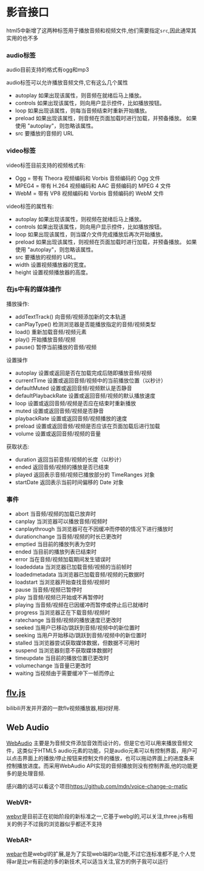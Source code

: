 # 影音接口

html5中新增了这两种标签用于播放音频和视频文件,他们需要指定`src`,因此通常其实用的也不多

### audio标签

audio目前支持的格式有ogg和mp3

audio标签可以允许播放音频文件,它有这么几个属性

+ autoplay 如果出现该属性，则音频在就绪后马上播放。
+ controls	如果出现该属性，则向用户显示控件，比如播放按钮。
+ loop 如果出现该属性，则每当音频结束时重新开始播放。
+ preload
如果出现该属性，则音频在页面加载时进行加载，并预备播放。
如果使用 "autoplay"，则忽略该属性。
+ src 要播放的音频的 URL

### video标签

video标签目前支持的视频格式有:

+ Ogg = 带有 Theora 视频编码和 Vorbis 音频编码的 Ogg 文件
+ MPEG4 = 带有 H.264 视频编码和 AAC 音频编码的 MPEG 4 文件
+ WebM = 带有 VP8 视频编码和 Vorbis 音频编码的 WebM 文件

video标签的属性有:
+ autoplay	如果出现该属性，则视频在就绪后马上播放。
+ controls	如果出现该属性，则向用户显示控件，比如播放按钮。
+ loop	如果出现该属性，则当媒介文件完成播放后再次开始播放。
+ preload	 如果出现该属性，则视频在页面加载时进行加载，并预备播放。
如果使用 "autoplay"，则忽略该属性。
+ src	要播放的视频的 URL。
+ width	设置视频播放器的宽度。
+ height    设置视频播放器的高度。


### 在js中有的媒体操作

播放操作:

+ addTextTrack()	向音频/视频添加新的文本轨道
+ canPlayType()	检测浏览器是否能播放指定的音频/视频类型
+ load()	重新加载音频/视频元素
+ play()	开始播放音频/视频
+ pause()	暂停当前播放的音频/视频

设置操作

+ autoplay	设置或返回是否在加载完成后随即播放音频/视频
+ currentTime	设置或返回音频/视频中的当前播放位置（以秒计）
+ defaultMuted	设置或返回音频/视频默认是否静音
+ defaultPlaybackRate	设置或返回音频/视频的默认播放速度
+ loop	设置或返回音频/视频是否应在结束时重新播放
+ muted	设置或返回音频/视频是否静音
+ playbackRate	设置或返回音频/视频播放的速度
+ preload	设置或返回音频/视频是否应该在页面加载后进行加载
+ volume	设置或返回音频/视频的音量

获取状态:

+ duration	返回当前音频/视频的长度（以秒计）
+ ended	返回音频/视频的播放是否已结束
+ played	返回表示音频/视频已播放部分的 TimeRanges 对象
+ startDate 返回表示当前时间偏移的 Date 对象

### 事件

+ abort	当音频/视频的加载已放弃时
+ canplay	当浏览器可以播放音频/视频时
+ canplaythrough	当浏览器可在不因缓冲而停顿的情况下进行播放时
+ durationchange	当音频/视频的时长已更改时
+ emptied	当目前的播放列表为空时
+ ended	当目前的播放列表已结束时
+ error	当在音频/视频加载期间发生错误时
+ loadeddata	当浏览器已加载音频/视频的当前帧时
+ loadedmetadata	当浏览器已加载音频/视频的元数据时
+ loadstart	当浏览器开始查找音频/视频时
+ pause	当音频/视频已暂停时
+ play	当音频/视频已开始或不再暂停时
+ playing	当音频/视频在已因缓冲而暂停或停止后已就绪时
+ progress	当浏览器正在下载音频/视频时
+ ratechange	当音频/视频的播放速度已更改时
+ seeked	当用户已移动/跳跃到音频/视频中的新位置时
+ seeking	当用户开始移动/跳跃到音频/视频中的新位置时
+ stalled	当浏览器尝试获取媒体数据，但数据不可用时
+ suspend	当浏览器刻意不获取媒体数据时
+ timeupdate	当目前的播放位置已更改时
+ volumechange	当音量已更改时
+ waiting	当视频由于需要缓冲下一帧而停止

## [flv.js](https://github.com/Bilibili/flv.js)

bilibili开发并开源的一款flv视频播放器,相对好用.

## Web Audio


[WebAudio](https://developer.mozilla.org/zh-CN/docs/Web/API/Web_Audio_API) 主要是为音频文件添加音效而设计的，但是它也可以用来播放音频文件，这类似于HTML5 audio元素的功能，只是audio元素可以有控制界面，用户可以点击界面上的播放/停止按钮来控制文件的播放，也可以拖动界面上的进度条来控制播放进度。而采用WebAudio API实现的音频播放则没有控制界面,他的功能更多的是处理音频.


感兴趣的话可以看这个项目<https://github.com/mdn/voice-change-o-matic>



### WebVR`*`

[webvr](https://github.com/w3c/webvr)是目前正在初始阶段的新标准之一,它基于webgl的,可以关注,three.js有相关的例子不过我的浏览器似乎都还不支持

### WebAR`*`

[webar](https://github.com/jeromeetienne/threex.webar)也是webgl的扩展,是为了实现web端的ar功能,不过它连标准都不是,个人觉得ar是比vr有前途的多的新技术,可以适当关注,官方的例子我可以运行